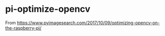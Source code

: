 # pi-optimize-opencv
From https://www.pyimagesearch.com/2017/10/09/optimizing-opencv-on-the-raspberry-pi/
